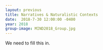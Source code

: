 ```yaml
---
layout: previous
title: Narratives & Naturalistic Contexts
date:  2018-7-30 12:00:00 -0400
year: 2018
group-image: MIND2018_Group.jpg
---
```


We need to fill this in.
